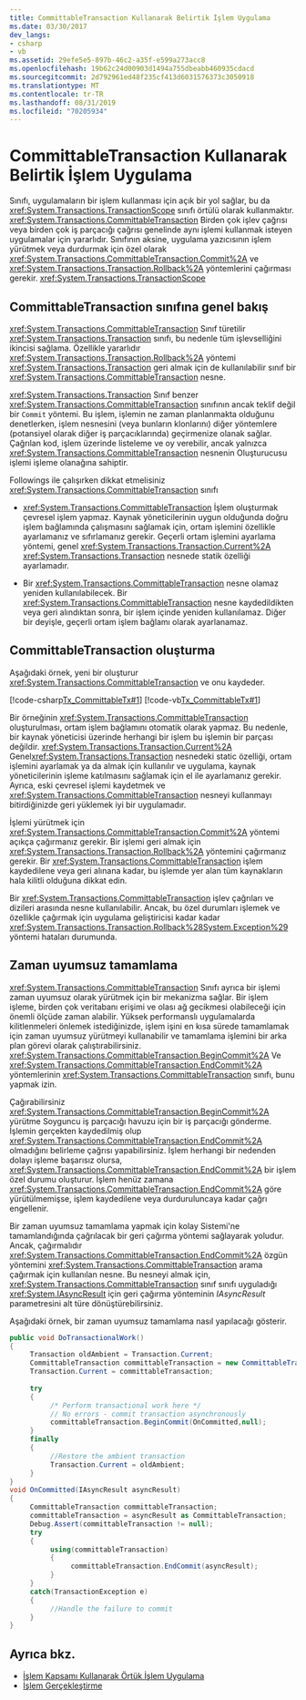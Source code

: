 ```yaml
---
title: CommittableTransaction Kullanarak Belirtik İşlem Uygulama
ms.date: 03/30/2017
dev_langs:
- csharp
- vb
ms.assetid: 29efe5e5-897b-46c2-a35f-e599a273acc8
ms.openlocfilehash: 19b62c24d00903d1494a755dbeabb460935cdacd
ms.sourcegitcommit: 2d792961ed48f235cf413d6031576373c3050918
ms.translationtype: MT
ms.contentlocale: tr-TR
ms.lasthandoff: 08/31/2019
ms.locfileid: "70205934"
---
```

# <a name="implementing-an-explicit-transaction-using-committabletransaction"></a>CommittableTransaction Kullanarak Belirtik İşlem Uygulama
Sınıfı, uygulamaların bir işlem kullanması için açık bir yol sağlar, bu da <xref:System.Transactions.TransactionScope> sınıfı örtülü olarak kullanmaktır. <xref:System.Transactions.CommittableTransaction> Birden çok işlev çağrısı veya birden çok iş parçacığı çağrısı genelinde aynı işlemi kullanmak isteyen uygulamalar için yararlıdır. Sınıfının aksine, uygulama yazıcısının işlem yürütmek veya durdurmak için özel olarak <xref:System.Transactions.CommittableTransaction.Commit%2A> ve <xref:System.Transactions.Transaction.Rollback%2A> yöntemlerini çağırması gerekir. <xref:System.Transactions.TransactionScope>  
  
## <a name="overview-of-the-committabletransaction-class"></a>CommittableTransaction sınıfına genel bakış  
 <xref:System.Transactions.CommittableTransaction> Sınıf türetilir <xref:System.Transactions.Transaction> sınıfı, bu nedenle tüm işlevselliğini ikincisi sağlama. Özellikle yararlıdır <xref:System.Transactions.Transaction.Rollback%2A> yöntemi <xref:System.Transactions.Transaction> geri almak için de kullanılabilir sınıf bir <xref:System.Transactions.CommittableTransaction> nesne.  
  
 <xref:System.Transactions.Transaction> Sınıf benzer <xref:System.Transactions.CommittableTransaction> sınıfının ancak teklif değil bir `Commit` yöntemi. Bu işlem, işlemin ne zaman planlanmakta olduğunu denetlerken, işlem nesnesini (veya bunların klonlarını) diğer yöntemlere (potansiyel olarak diğer iş parçacıklarında) geçirmenize olanak sağlar. Çağrılan kod, işlem üzerinde listeleme ve oy verebilir, ancak yalnızca <xref:System.Transactions.CommittableTransaction> nesnenin Oluşturucusu işlemi işleme olanağına sahiptir.  
  
 Followings ile çalışırken dikkat etmelisiniz <xref:System.Transactions.CommittableTransaction> sınıfı  
  
- <xref:System.Transactions.CommittableTransaction> İşlem oluşturmak çevresel işlem yapmaz. Kaynak yöneticilerinin uygun olduğunda doğru işlem bağlamında çalışmasını sağlamak için, ortam işlemini özellikle ayarlamanız ve sıfırlamanız gerekir. Geçerli ortam işlemini ayarlama yöntemi, genel <xref:System.Transactions.Transaction.Current%2A> <xref:System.Transactions.Transaction> nesnede statik özelliği ayarlamadır.  
  
- Bir <xref:System.Transactions.CommittableTransaction> nesne olamaz yeniden kullanılabilecek. Bir <xref:System.Transactions.CommittableTransaction> nesne kaydedildikten veya geri alındıktan sonra, bir işlem içinde yeniden kullanılamaz. Diğer bir deyişle, geçerli ortam işlem bağlamı olarak ayarlanamaz.  
  
## <a name="creating-a-committabletransaction"></a>CommittableTransaction oluşturma  
 Aşağıdaki örnek, yeni bir oluşturur <xref:System.Transactions.CommittableTransaction> ve onu kaydeder.  
  
 [!code-csharp[Tx_CommittableTx#1](../../../../samples/snippets/csharp/VS_Snippets_CFX/tx_committabletx/cs/committabletxwithsql.cs#1)]
 [!code-vb[Tx_CommittableTx#1](../../../../samples/snippets/visualbasic/VS_Snippets_CFX/tx_committabletx/vb/committabletxwithsql.vb#1)]  
  
 Bir örneğinin <xref:System.Transactions.CommittableTransaction> oluşturulması, ortam işlem bağlamını otomatik olarak yapmaz. Bu nedenle, bir kaynak yöneticisi üzerinde herhangi bir işlem bu işlemin bir parçası değildir. <xref:System.Transactions.Transaction.Current%2A> Genel<xref:System.Transactions.Transaction> nesnedeki static özelliği, ortam işlemini ayarlamak ya da almak için kullanılır ve uygulama, kaynak yöneticilerinin işleme katılmasını sağlamak için el ile ayarlamanız gerekir. Ayrıca, eski çevresel işlemi kaydetmek ve <xref:System.Transactions.CommittableTransaction> nesneyi kullanmayı bitirdiğinizde geri yüklemek iyi bir uygulamadır.  
  
 İşlemi yürütmek için <xref:System.Transactions.CommittableTransaction.Commit%2A> yöntemi açıkça çağırmanız gerekir. Bir işlemi geri almak için <xref:System.Transactions.Transaction.Rollback%2A> yöntemini çağırmanız gerekir. Bir <xref:System.Transactions.CommittableTransaction> işlem kaydedilene veya geri alınana kadar, bu işlemde yer alan tüm kaynakların hala kilitli olduğuna dikkat edin.  
  
 Bir <xref:System.Transactions.CommittableTransaction> işlev çağrıları ve dizileri arasında nesne kullanılabilir. Ancak, bu özel durumları işlemek ve özellikle çağırmak için uygulama geliştiricisi kadar kadar <xref:System.Transactions.Transaction.Rollback%28System.Exception%29> yöntemi hataları durumunda.  
  
## <a name="asynchronous-commit"></a>Zaman uyumsuz tamamlama  
 <xref:System.Transactions.CommittableTransaction> Sınıfı ayrıca bir işlemi zaman uyumsuz olarak yürütmek için bir mekanizma sağlar. Bir işlem işleme, birden çok veritabanı erişimi ve olası ağ gecikmesi olabileceği için önemli ölçüde zaman alabilir. Yüksek performanslı uygulamalarda kilitlenmeleri önlemek istediğinizde, işlem işini en kısa sürede tamamlamak için zaman uyumsuz yürütmeyi kullanabilir ve tamamlama işlemini bir arka plan görevi olarak çalıştırabilirsiniz. <xref:System.Transactions.CommittableTransaction.BeginCommit%2A> Ve <xref:System.Transactions.CommittableTransaction.EndCommit%2A> yöntemlerinin <xref:System.Transactions.CommittableTransaction> sınıfı, bunu yapmak izin.  
  
 Çağırabilirsiniz <xref:System.Transactions.CommittableTransaction.BeginCommit%2A> yürütme Soyguncu iş parçacığı havuzu için bir iş parçacığı gönderme. İşlemin gerçekten kaydedilmiş olup <xref:System.Transactions.CommittableTransaction.EndCommit%2A> olmadığını belirleme çağrısı yapabilirsiniz. İşlem herhangi bir nedenden dolayı işleme başarısız olursa, <xref:System.Transactions.CommittableTransaction.EndCommit%2A> bir işlem özel durumu oluşturur. İşlem henüz zamana <xref:System.Transactions.CommittableTransaction.EndCommit%2A> göre yürütülmemişse, işlem kaydedilene veya durduruluncaya kadar çağrı engellenir.  
  
 Bir zaman uyumsuz tamamlama yapmak için kolay Sistemi'ne tamamlandığında çağrılacak bir geri çağırma yöntemi sağlayarak yoludur. Ancak, çağırmalıdır <xref:System.Transactions.CommittableTransaction.EndCommit%2A> özgün yöntemini <xref:System.Transactions.CommittableTransaction> arama çağırmak için kullanılan nesne. Bu nesneyi almak için, <xref:System.Transactions.CommittableTransaction> sınıf sınıfı uyguladığı <xref:System.IAsyncResult> için geri çağırma yönteminin *IAsyncResult* parametresini alt türe dönüştürebilirsiniz.  
  
 Aşağıdaki örnek, bir zaman uyumsuz tamamlama nasıl yapılacağı gösterir.  
  
```csharp  
public void DoTransactionalWork()  
{  
     Transaction oldAmbient = Transaction.Current;  
     CommittableTransaction committableTransaction = new CommittableTransaction();  
     Transaction.Current = committableTransaction;  
  
     try  
     {  
          /* Perform transactional work here */  
          // No errors - commit transaction asynchronously  
          committableTransaction.BeginCommit(OnCommitted,null);  
     }  
     finally  
     {  
          //Restore the ambient transaction   
          Transaction.Current = oldAmbient;  
     }  
}  
void OnCommitted(IAsyncResult asyncResult)  
{  
     CommittableTransaction committableTransaction;  
     committableTransaction = asyncResult as CommittableTransaction;     
     Debug.Assert(committableTransaction != null);  
     try  
     {  
          using(committableTransaction)  
          {  
               committableTransaction.EndCommit(asyncResult);  
          }  
     }  
     catch(TransactionException e)  
     {  
          //Handle the failure to commit  
     }  
}  
```  
  
## <a name="see-also"></a>Ayrıca bkz.

- [İşlem Kapsamı Kullanarak Örtük İşlem Uygulama](implementing-an-implicit-transaction-using-transaction-scope.md)
- [İşlem Gerçekleştirme](index.md)

